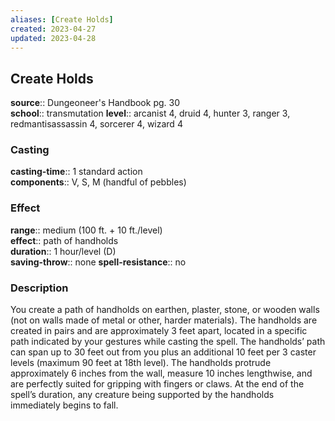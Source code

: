 ```yaml
---
aliases: [Create Holds]
created: 2023-04-27
updated: 2023-04-28
---
```


## Create Holds

**source**:: Dungeoneer's Handbook pg. 30  
**school**:: transmutation
**level**:: arcanist 4, druid 4, hunter 3, ranger 3, redmantisassassin 4, sorcerer 4, wizard 4

### Casting

**casting-time**:: 1 standard action  
**components**:: V, S, M (handful of pebbles)

### Effect

**range**:: medium (100 ft. + 10 ft./level)  
**effect**:: path of handholds  
**duration**:: 1 hour/level (D)  
**saving-throw**:: none
**spell-resistance**:: no

### Description

You create a path of handholds on earthen, plaster, stone, or wooden walls (not on walls made of metal or other, harder materials). The handholds are created in pairs and are approximately 3 feet apart, located in a specific path indicated by your gestures while casting the spell. The handholds’ path can span up to 30 feet out from you plus an additional 10 feet per 3 caster levels (maximum 90 feet at 18th level). The handholds protrude approximately 6 inches from the wall, measure 10 inches lengthwise, and are perfectly suited for gripping with fingers or claws. At the end of the spell’s duration, any creature being supported by the handholds immediately begins to fall.
